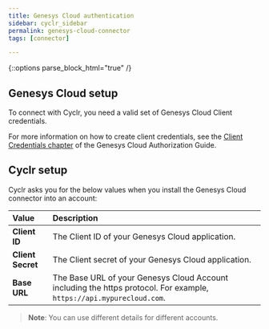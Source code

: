 ```yaml
---
title: Genesys Cloud authentication
sidebar: cyclr_sidebar
permalink: genesys-cloud-connector
tags: [connector]

---
```

{::options parse_block_html="true" /}
<section class="card">

## Genesys Cloud setup

To connect with Cyclr, you need a valid set of Genesys Cloud Client credentials.

For more information on how to create client credentials, see the [Client Credentials chapter](https://developer.genesys.cloud/authorization/platform-auth/guides/oauth/module-1-client-credentials) of the Genesys Cloud Authorization Guide.

</section>
<section class="card">

## Cyclr setup

Cyclr asks you for the below values when you install the Genesys Cloud connector into an account:

| Value             | Description                                                  |
| :---------------- | :----------------------------------------------------------- |
| **Client ID**     | The Client ID of your Genesys Cloud application.             |
| **Client Secret** | The Client secret of your Genesys Cloud application.         |
| **Base URL**      | The Base URL of your Genesys Cloud Account including the https protocol. For example, `https://api.mypurecloud.com`. |

> **Note**: You can use different details for different accounts.

</section>
